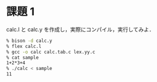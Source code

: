 # 課題 1

calc.l と calc.y を作成し，実際にコンパイル，実行してみよ．

```sh
% bison -d calc.y
% flex calc.l
% gcc -o calc calc.tab.c lex.yy.c
% cat sample
1+2*3+4
% ./calc < sample
11```